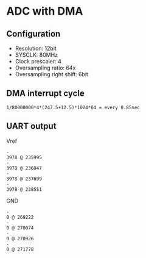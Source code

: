 # ADC with DMA

## Configuration

- Resolution: 12bit
- SYSCLK: 80MHz
- Clock prescaler: 4
- Oversampling ratio: 64x
- Oversampling right shift: 6bit

## DMA interrupt cycle

```
1/80000000*4*(247.5+12.5)*1024*64 = every 0.85sec
```
## UART output

Vref

```
-
3978 @ 235995
-
3978 @ 236847
-
3978 @ 237699
-
3978 @ 238551
```

GND

```
-
0 @ 269222
-
0 @ 270074
-
0 @ 270926
-
0 @ 271778
```
